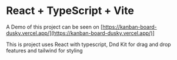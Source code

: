 # React + TypeScript + Vite
A Demo of this project can be seen on [https://kanban-board-dusky.vercel.app/](https://kanban-board-dusky.vercel.app/)]

This is project uses React with typescript, Dnd Kit for drag and drop features and tailwind for styling

